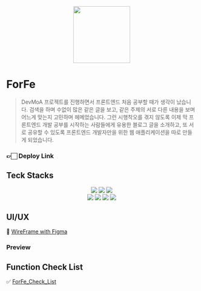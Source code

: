 <div align="center">
  <img src="https://github.com/New-Ha/ForFE_Blog/assets/141496181/376c19b9-2fb3-4973-b000-f068768d1941" height="150"/> 
</div>

# ForFe

> DevMoA 프로젝트를 진행하면서 프론트엔드 처음 공부할 때가 생각이 났습니다. 검색을 하며 수없이 많은 같은 글을 보고, 같은 주제의 서로 다른 내용을 보며 어느게 맞는지 고민하며 헤메었습니다. 그런 시행착오를 겪지 않도록 이제 막 프론트엔드 개발 공부를 시작하는 사람들에게 유용한 블로그 글을 소개하고, 또 서로 공유할 수 있도록 프론트엔드 개발자만을 위한 웹 애플리케이션을 따로 만들게 되었습니다.

### 👉🏻 Deploy Link

## Teck Stacks
<div align="center">
<img src="https://img.shields.io/badge/html5-E34F26?style=for-the-badge&logo=html5&logoColor=white"> <img src="https://img.shields.io/badge/css-1572B6?style=for-the-badge&logo=css3&logoColor=white"> 
  <img src="https://img.shields.io/badge/javascript-F7DF1E?style=for-the-badge&logo=javascript&logoColor=black"> 
  <br>
  <img src="https://img.shields.io/badge/react-61DAFB?style=for-the-badge&logo=react&logoColor=black"> 
  <img src="https://img.shields.io/badge/firebase-FFCA28?style=for-the-badge&logo=firebase&logoColor=white">
  <img src="https://img.shields.io/badge/TypeScript-3178C6?style=for-the-badge&logo=TypeScript&logoColor=white">
   <img src="https://img.shields.io/badge/github-181717?style=for-the-badge&logo=github&logoColor=white">
</div>

## UI/UX
🎨 [WireFrame with Figma](https://www.figma.com/file/1ryaG5EZx1kCLc6xzialAK/ForFe?type=design&node-id=0%3A1&mode=design&t=AnIaB4xJ1wrRU5HL-1)

### Preview


## Function Check List
✅ [ForFe_Check_List](https://bedecked-operation-4d1.notion.site/ForFe_Check_List-7fe4bb4d5469478ba6238a1238ea8fcb?pvs=4)

